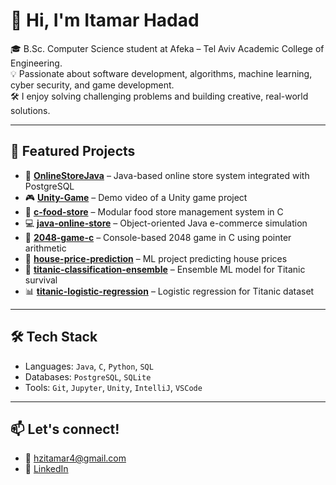 # 👋 Hi, I'm Itamar Hadad

🎓 B.Sc. Computer Science student at Afeka – Tel Aviv Academic College of Engineering.  
💡 Passionate about software development, algorithms, machine learning, cyber security, and game development.  
🛠️ I enjoy solving challenging problems and building creative, real-world solutions.

---

## 🚀 Featured Projects

- 🔗 **[OnlineStoreJava](https://github.com/Itamar-Hadad/OnlineStoreJava)** – Java-based online store system integrated with PostgreSQL  
- 🎮 **[Unity-Game](https://github.com/Itamar-Hadad/Unity-Game)** – Demo video of a Unity game project  
- 🛒 **[c-food-store](https://github.com/Itamar-Hadad/c-food-store)** – Modular food store management system in C  
- 💻 **[java-online-store](https://github.com/Itamar-Hadad/java-online-store)** – Object-oriented Java e-commerce simulation  
- 🔢 **[2048-game-c](https://github.com/Itamar-Hadad/2048-game-c)** – Console-based 2048 game in C using pointer arithmetic  
- 🧠 **[house-price-prediction](https://github.com/Itamar-Hadad/house-price-prediction)** – ML project predicting house prices  
- 🛟 **[titanic-classification-ensemble](https://github.com/Itamar-Hadad/titanic-classification-ensemble)** – Ensemble ML model for Titanic survival  
- 📊 **[titanic-logistic-regression](https://github.com/Itamar-Hadad/titanic-logistic-regression)** – Logistic regression for Titanic dataset

---

## 🛠️ Tech Stack
- Languages: `Java`, `C`, `Python`, `SQL`
- Databases: `PostgreSQL`, `SQLite`
- Tools: `Git`, `Jupyter`, `Unity`, `IntelliJ`, `VSCode`

---

## 📫 Let's connect!
- 📧 hzitamar4@gmail.com  
- 💼 [LinkedIn](https://www.linkedin.com/in/itamar-hadad)
